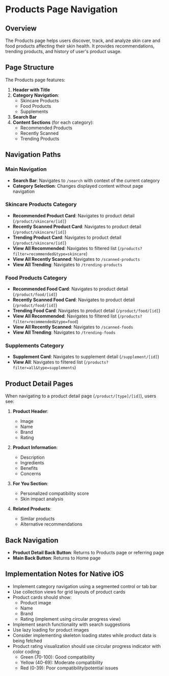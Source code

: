 
# Products Page Navigation

## Overview

The Products page helps users discover, track, and analyze skin care and food products affecting their skin health. It provides recommendations, trending products, and history of user's product usage.

## Page Structure

The Products page features:

1. **Header with Title**
2. **Category Navigation**:
   - Skincare Products
   - Food Products
   - Supplements
3. **Search Bar**
4. **Content Sections** (for each category):
   - Recommended Products
   - Recently Scanned
   - Trending Products

## Navigation Paths

### Main Navigation
- **Search Bar**: Navigates to `/search` with context of the current category
- **Category Selection**: Changes displayed content without page navigation

### Skincare Products Category
- **Recommended Product Card**: Navigates to product detail (`/product/skincare/[id]`)
- **Recently Scanned Product Card**: Navigates to product detail (`/product/skincare/[id]`)
- **Trending Product Card**: Navigates to product detail (`/product/skincare/[id]`)
- **View All Recommended**: Navigates to filtered list (`/products?filter=recommended&type=skincare`)
- **View All Recently Scanned**: Navigates to `/scanned-products`
- **View All Trending**: Navigates to `/trending-products`

### Food Products Category
- **Recommended Food Card**: Navigates to product detail (`/product/food/[id]`)
- **Recently Scanned Food Card**: Navigates to product detail (`/product/food/[id]`)
- **Trending Food Card**: Navigates to product detail (`/product/food/[id]`)
- **View All Recommended**: Navigates to filtered list (`/products?filter=recommended&type=food`)
- **View All Recently Scanned**: Navigates to `/scanned-foods`
- **View All Trending**: Navigates to `/trending-foods`

### Supplements Category
- **Supplement Card**: Navigates to supplement detail (`/supplement/[id]`)
- **View All**: Navigates to filtered list (`/products?filter=all&type=supplements`)

## Product Detail Pages

When navigating to a product detail page (`/product/[type]/[id]`), users see:

1. **Product Header**:
   - Image
   - Name
   - Brand
   - Rating

2. **Product Information**:
   - Description
   - Ingredients
   - Benefits
   - Concerns

3. **For You Section**:
   - Personalized compatibility score
   - Skin impact analysis

4. **Related Products**:
   - Similar products
   - Alternative recommendations

## Back Navigation
- **Product Detail Back Button**: Returns to Products page or referring page
- **Main Back Button**: Returns to Home page

## Implementation Notes for Native iOS

- Implement category navigation using a segmented control or tab bar
- Use collection views for grid layouts of product cards
- Product cards should show:
  - Product image
  - Name
  - Brand
  - Rating (implement using circular progress view)
- Implement search functionality with search suggestions
- Use lazy loading for product images
- Consider implementing skeleton loading states while product data is being fetched
- Product rating visualization should use circular progress indicator with color coding:
  - Green (70-100): Good compatibility
  - Yellow (40-69): Moderate compatibility
  - Red (0-39): Poor compatibility/potential issues
